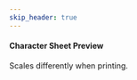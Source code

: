 ```yaml
---
skip_header: true
---
```

<script src="../js/nunjucks.js"></script>
<html>
  <head>
      <meta charset="utf-8">
      <meta name="viewport" content="width=device-width, initial-scale=1, shrink-to-fit=no">
      <link rel="stylesheet" href="/new_site/css/iterated_char_sheet.css">
      <link rel="stylesheet" href="/new_site/css/two_sided_character_sheet.css">
      <link href="https://fonts.googleapis.com/css?family=Cinzel+Decorative" rel="stylesheet">
      <link href='https://fonts.googleapis.com/css?family=Angkor' rel='stylesheet'>
  </head>
  <body>
    <div id="selection_area" class="selection_area">
    </div>
    <div class="noprint">
      <h4>Character Sheet Preview</h4>
      <p>
        Scales differently when printing.
      </p>
    </div>
    <div id="character_sheet_area">
    </div>
    <div id="level_up_sheet_area">
    </div>
  </body>
</html>

<script>

  // Global character data dictionary (so we only have to hit the backend once.)
  var global_json = null;
  $.getJSON("/new_site/pages/GENERATED/ALT.json", function(json) {
    global_json = json;
    nunjucks.configure('/new_site/templates', {autoescape: true });
    starting_values = parseGetRequest();
    var content = nunjucks.render('character_selection_template.html', {
                                                                        "chosen_race" : starting_values["race"], 
                                                                        "chosen_class": starting_values["class"],
                                                                        "race_names"  : json["race_names"],
                                                                        "class_names" : json["class_names"]
                                                                      } );
    $( "#selection_area" ).html( content );
  
    $(function () {
        $('select').selectpicker();
    });

    updateCharacterSheet();
  })


  // Dynamically  change the character name on the sheet when the user types.
  function updateCharacterName(){
    var name = $( "#chosen_name" ).val();
    $("#characterName").text(name);

    if(name == ""){
      $("#levelUpSheetCharacterName").text($( "#chosen_class" ).val() + " Level Up Sheet");
    }else{
      $("#levelUpSheetCharacterName").text(name + "'s Level Up Sheet");
    }  
  }

  // merges new_dict into base
  function mergeAbilities(base, new_dict){
    for(ability_type in new_dict){
      // Add the ability type to data if it doesn't exist yet.
      if(!(ability_type in base)){
        base[ability_type] = {};
      }
      // Add every ability for the ability type to our data objects
      for(ability in new_dict[ability_type]){
        base[ability_type][ability] = new_dict[ability_type][ability];
      }
    }
    return base;
  }

  // combines new_dict's stats into base
  function mergeStats(base, new_dict){
    for(stat in new_dict){
      base[stat] += new_dict[stat]
    }
    return base;
  }

  // Grab the name, race, class and other data for this character and render a sheet.
  function updateCharacterSheet(){
    if(global_json == null){
      console.log("ERROR: json not loaded.");
      return;
    }

    var name = $( "#chosen_name" ).val();
    var level_str    = $( "#chosen_level" ).val();
    var level        = parseInt(level_str, 10);
    var rnr_subrace  = $( "#chosen_race" ).val();
    var rnr_subclass     = $( "#chosen_class" ).val();
    var sheet_type   = $( "#sheet_type" ).val();
    var rnr_race  = getRaceFromSubrace(global_json, rnr_subrace);
    var rnr_class = getClassFromSubclass(global_json, rnr_subclass);
    if(rnr_race === null){
      console.log("Error, race not found for " + rnr_subrace);
      return;
    }

    //Deep copy the data.
    var race_data  = JSON.parse(JSON.stringify(global_json["races"][rnr_race]["subraces"][rnr_subrace]));
    var class_data = JSON.parse(JSON.stringify(global_json["classes"][rnr_class]["subclasses"][rnr_subclass]));

    data = {}
    data["race"] = rnr_race;
    data["subrace"] = rnr_subrace;
    data["class"] = rnr_class;
    data["subclass"] = rnr_subclass;
    data["name"] = name;
    data["stats"] = mergeStats(race_data["stats"], class_data["base_stats"]);
    data["abilities"] = mergeAbilities(race_data["abilities"], class_data["base_abilities"]);
    data["icons"] = class_data["icons"];


    for(i = 0; i <= level; i++){
      // Create the string representation of the level.
      var tmp_lvl_str = "level_" + i;
      // Make sure that the level is valid.
      if(!(tmp_lvl_str in class_data["levels"])){
        console.log("ERROR: Could not find level " + tmp_lvl_str + " for " + rnr_race + " " + rnr_class);
        continue;
      }
      data["abilities"] = mergeAbilities(data["abilities"], class_data["levels"][tmp_lvl_str]["abilities"]);
    }

    var character_sheet = "ERROR: Sheet did not render.";
    data["character_name"] = name;
    tmp_icons = {};
    tmp_icons["health"] = data["icons"][0][0];
    tmp_icons["action_points"] = data["icons"][1][0];
    tmp_icons["spell_power"] = data["icons"][2][0];
    tmp_icons["armor"] = data["icons"][3][0];
    tmp_icons["special"] = data["icons"][4][0];
    data["tmp_icons"] = tmp_icons;
    console.log(tmp_icons);
    if(sheet_type == "v1_visual"){
      data["visualStats"] = true;
      character_sheet = nunjucks.render('character_sheet_template.html', data );
    } else if(sheet_type == "v2"){
      character_sheet = nunjucks.render('two_sided_character_sheet.html', data );
    } 
    else{
      console.log("in else with " + sheet_type);
      character_sheet = nunjucks.render('character_sheet_template.html', data );
    }
    $( "#character_sheet_area" ).html( character_sheet );


    var name_text =  name != "" ? name : rnr_subclass;
    level_up_sheet = nunjucks.render('level_up_sheet_template.html', {"levels" : class_data["levels"], "name" : name_text});
    $("#level_up_sheet_area").html(level_up_sheet);
  }

</script>

